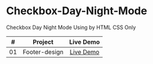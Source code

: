 # Checkbox-Day-Night-Mode
Checkbox Day Night Mode Using by HTML CSS Only

|  #  |                                                           Project                                                           |                                           Live Demo                                           |
| :-: | :-------------------------------------------------------------------------------------------------------------------------: | :-------------------------------------------------------------------------------------------: |
| 01  |  Footer-design      |[Live Demo](https://iariful.github.io/Checkbox-Day-Night-Mode/)



